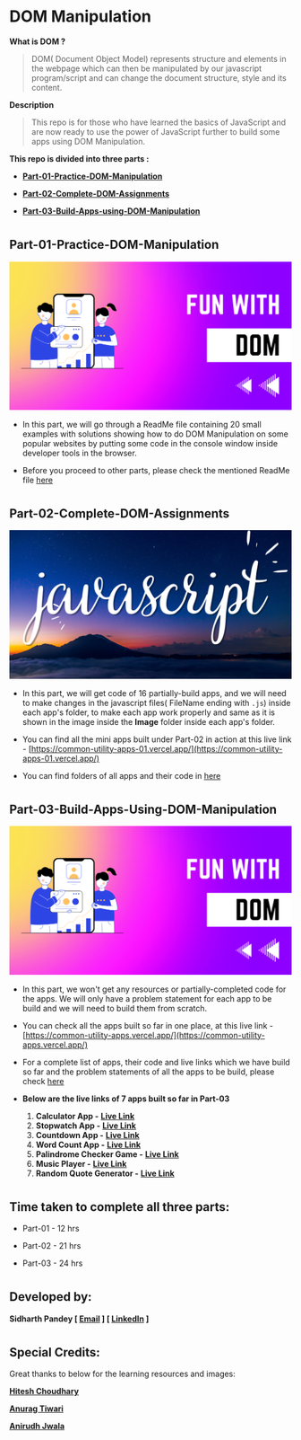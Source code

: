 # DOM Manipulation

**What is DOM ?** 

> DOM( Document Object Model) represents structure and elements in the webpage which can then be manipulated by our javascript program/script and can change the document structure, style and its content.

**Description**

> This repo is for those who have learned the basics of JavaScript and are now ready to use the power of JavaScript further to build some apps using DOM Manipulation.

**This repo is divided into three parts :**

- [**Part-01-Practice-DOM-Manipulation**](https://github.com/SidP919/FS-JS-WD-B-DOM-Manipulation#part-01-practice-dom-manipulation)

- [**Part-02-Complete-DOM-Assignments**](https://github.com/SidP919/FS-JS-WD-B-DOM-Manipulation#part-02-complete-dom-assignments)

- [**Part-03-Build-Apps-using-DOM-Manipulation**](https://github.com/SidP919/FS-JS-WD-B-DOM-Manipulation#part-03-build-apps-using-dom-manipulation)

#

## Part-01-Practice-DOM-Manipulation

![Part-01](./Part-01-Practice-DOM-Manipulation/thumbnail.png)

- In this part, we will go through a ReadMe file containing 20 small examples with solutions showing how to do DOM Manipulation on some popular websites by putting some code in the console window inside developer tools in the browser. 

- Before you proceed to other parts, please check the mentioned ReadMe file [here](https://github.com/SidP919/FS-JS-WD-B-DOM-Manipulation/tree/Main/Part-01-Practice-DOM-Manipulation#javascript.md)

#

## Part-02-Complete-DOM-Assignments

![Part-02](./Part-02-Complete-DOM-Assignments/thumbnail.png)

- In this part, we will get code of 16 partially-build apps, and we will need to make changes in the javascript files( FileName ending with `.js`) inside each app's folder, to make each app work properly and same as it is shown in the image inside the **Image** folder inside each app's folder.

- You can find all the mini apps built under Part-02 in action at this live link - [https://common-utility-apps-01.vercel.app/](https://common-utility-apps-01.vercel.app/)

- You can find folders of all apps and their code in [here](https://github.com/SidP919/FS-JS-WD-B-DOM-Manipulation/tree/Main/Part-02-Complete-DOM-Assignments)

#

## Part-03-Build-Apps-Using-DOM-Manipulation
![Part-03](./Part-03-Build-Apps-Using-DOM-Manipulation/thumbnail.png)
- In this part, we won't get any resources or partially-completed code for the apps. We will only have a problem statement for each app to be build and we will need to build them from scratch.

- You can check all the apps built so far in one place, at this live link - [https://common-utility-apps.vercel.app/](https://common-utility-apps.vercel.app/)

- For a complete list of apps, their code and live links which we have build so far and the problem statements of all the apps to be build, please check [here](https://github.com/SidP919/FS-JS-WD-B-DOM-Manipulation/tree/Main/Part-03-Build-Apps-Using-DOM-Manipulation)

- **Below are the live links of 7 apps built so far in Part-03**
    1. **Calculator App -** **[Live Link](https://common-utility-apps.vercel.app/01-calculator/index.html)**
    2. **Stopwatch App -** **[Live Link](https://common-utility-apps.vercel.app/02-stopwatch/index.html)**
    3. **Countdown App -** **[Live Link](https://common-utility-apps.vercel.app/03-Countdown/index.html)**
    4. **Word Count App -** **[Live Link](https://common-utility-apps.vercel.app/04-WordCount/index.html)**
    5. **Palindrome Checker Game -** **[Live Link](https://common-utility-apps.vercel.app/05-Palindrome-Checker/index.html)**
    6. **Music Player -** **[Live Link](https://common-utility-apps.vercel.app/06-MusicPlayer/index.html)**
    7. **Random Quote Generator -** **[Live Link](https://common-utility-apps.vercel.app/07-Random-Quote-Generator/index.html)**

#

## Time taken to complete all three parts:
- Part-01 - 12 hrs

- Part-02 - 21 hrs

- Part-03 - 24 hrs

#

## Developed by:

**Sidharth Pandey [ [Email](mailto:sidp0008@gmail.com) ] [ [LinkedIn](https://www.linkedin.com/in/sidp919) ]**

#

## Special Credits: 

Great thanks to below for the learning resources and images:

**[Hitesh Choudhary](https://www.linkedin.com/in/hiteshchoudhary)**

**[Anurag Tiwari](https://www.linkedin.com/in/anuragtiwarime)**

**[Anirudh Jwala](https://www.linkedin.com/in/anirudh-jwala)**
#
